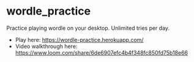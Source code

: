 # wordle_practice

Practice playing wordle on your desktop. Unlimited tries per day.
- Play here: https://wordle-practice.herokuapp.com/
- Video walkthrough here: https://www.loom.com/share/6de6907efc4b4f348fc850fd75b18e66

